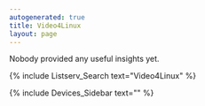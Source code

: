 ```yaml
---
autogenerated: true
title: Video4Linux
layout: page
---
```


Nobody provided any useful insights yet.

{% include Listserv_Search text="Video4Linux" %}

{% include Devices_Sidebar text="" %}
